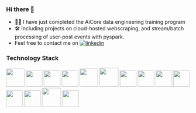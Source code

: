  <link rel="stylesheet" href="https://cdn.jsdelivr.net/gh/devicons/devicon@v2.15.1/devicon.min.css"> 

### Hi there 👋

- 👨‍🎓 I have just completed the AiCore data engineering training program
- 🛠 Including projects on cloud-hosted webscraping, and stream/batch processing of user-post events with pyspark.
- Feel free to contact me on [![linkedin](https://img.shields.io/badge/LinkedIn-0077B5?style=for-the-badge&logo=linkedin&logoColor=white&style=plastic)](https://www.linkedin.com/in/edward-cliffe-83a56a222/)

### Technology Stack
<img src="https://cdn.jsdelivr.net/gh/devicons/devicon/icons/apachekafka/apachekafka-original-wordmark.svg" height='50' width='50' /> <img src="https://cdn.jsdelivr.net/gh/devicons/devicon/icons/python/python-original.svg" height='45' width='45'  /> <img src="https://cdn.jsdelivr.net/gh/devicons/devicon/icons/postgresql/postgresql-original.svg" height='45' width='45'/> 
    <img src="https://cdn.jsdelivr.net/gh/devicons/devicon/icons/docker/docker-original-wordmark.svg" height='45' width='45' />
     <img src="https://cdn.jsdelivr.net/gh/devicons/devicon/icons/numpy/numpy-original-wordmark.svg" height='50' width='50' />
      <img src="https://cdn.jsdelivr.net/gh/devicons/devicon/icons/fastapi/fastapi-original-wordmark.svg" height='52' width='52' />
      <img src="https://cdn.jsdelivr.net/gh/devicons/devicon/icons/pandas/pandas-original-wordmark.svg" height='45' width='45' />
      <img src ="https://upload.wikimedia.org/wikipedia/commons/f/f3/Apache_Spark_logo.svg"  height='45' width='45' />
       <img src="https://cdn.jsdelivr.net/gh/devicons/devicon/icons/matlab/matlab-original.svg" height='45' width='45'/>
        <img src="https://cdn.jsdelivr.net/gh/devicons/devicon/icons/grafana/grafana-original-wordmark.svg" height='45' width='45'/>
         <img src="https://cdn.jsdelivr.net/gh/devicons/devicon/icons/ubuntu/ubuntu-plain-wordmark.svg" height='45' width='45'/>
          <img src="https://cdn.jsdelivr.net/gh/devicons/devicon/icons/prometheus/prometheus-original.svg" height='45' width='45'  />
           <img src="https://cdn.jsdelivr.net/gh/devicons/devicon/icons/sqlalchemy/sqlalchemy-original-wordmark.svg" height='52' width='52' />
            <img src="https://cdn.jsdelivr.net/gh/devicons/devicon/icons/selenium/selenium-original.svg" height='45' width='45'/>
<!--
- 🔭 I’m currently working on ...

- 👯 I’m looking to collaborate on ...
- 🤔 I’m looking for help with ...
- 💬 Ask me about ...
- 📫 How to reach me: ...
- 😄 Pronouns: ...
- ⚡ Fun fact: ...
-->
